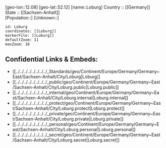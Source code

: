 ﻿---
location: [52.12,12.08] 
mapzoom: [7,12] 
mapmarker: city 
type: City
tags:
- geo/City


SpocWebEntityId: 32061
isDeleted: false
confidential: public

---
[geo-lon::12.08] 
[geo-lat::52.12] 
[name::Loburg] 
Country :: [[Germany]]  
State :: [[Sachsen-Anhalt]]  
[Population::] 
[Unknown::] 


```leaflet
id: Loburg
coordinates: [[Loburg]] 
markerFile: [[Loburg]] 
defaultZoom: 11 
maxZoom: 18
```


## Confidential Links & Embeds: 
- [[../../../../../../../../_Standards/geo/Continent/Europe/Germany/Germany~East/Sachsen-Anhalt/City/Loburg|Loburg]] 
- [[../../../../../../../../_public/geo/Continent/Europe/Germany/Germany~East/Sachsen-Anhalt/City/Loburg.public|Loburg.public]] 
- [[../../../../../../../../_internal/geo/Continent/Europe/Germany/Germany~East/Sachsen-Anhalt/City/Loburg.internal|Loburg.internal]] 
- [[../../../../../../../../_protect/geo/Continent/Europe/Germany/Germany~East/Sachsen-Anhalt/City/Loburg.protect|Loburg.protect]] 
- [[../../../../../../../../_private/geo/Continent/Europe/Germany/Germany~East/Sachsen-Anhalt/City/Loburg.private|Loburg.private]] 
- [[../../../../../../../../_personal/geo/Continent/Europe/Germany/Germany~East/Sachsen-Anhalt/City/Loburg.personal|Loburg.personal]] 
- [[../../../../../../../../_secret/geo/Continent/Europe/Germany/Germany~East/Sachsen-Anhalt/City/Loburg.secret|Loburg.secret]] 
